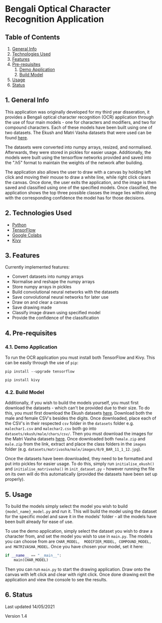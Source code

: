 # **Bengali Optical Character Recognition Application**

## Table of Contents
1. [General Info](#1-general-info)
2. [Technologies Used](#2-technologies-used)
3. [Features](#3-features)
4. [Pre-requisites](#4-pre-requisites)
   1. [Demo Application](#41-demo-application)
   2. [Build Model](#42-build-model)
5. [Usage](#5-usage)
6. [Status](#6-status)


## 1. General Info
This application was originally developed for my third year disseration, it provides a 
Bengali optical character recognition (OCR) application through the use of four main 
models - one for characters and modifiers, and two for compound characters. 
Each of these models have been built using one of two datasets. The Ekush and Matri Vasha 
datasets that were used can be found [here](https://shahariarrabby.github.io/ekush/#download).

The datasets were converted into numpy arrays, resized, and normalised. Afterwards, they 
were stored in pickles for easier usage. Additionally, the models were built using the 
tensorflow networks provided and saved into the ".h5" format to maintain the weights of the 
network after building.

The application also allows the user to draw with a canvas by holding left click and moving 
their mouse to draw a white line, while right click clears the canvas. Once done, the user
exits the application, and the image is then saved and classified using one of the specified 
models. Once classified, the application shows the top three possible classes the image lies
within along with the corresponding confidence the model has for those decisions.

## 2. Technologies Used 
* [Python](https://www.python.org/)
* [TensorFlow](https://www.tensorflow.org/)
* [Google Colabs](https://research.google.com/colaboratory)
* [Kivy](https://kivy.org/#home)

## 3. Features
Currently implemented features:
* Convert datasets into numpy arrays 
* Normalise and reshape the numpy arrays
* Store numpy arrays in pickles
* Build convolutional neural networks with the datasets
* Save convolutional neural networks for later use
* Draw on and clear a canvas
* Save drawing made
* Classify image drawn using specified model
* Provide the confidence of the classification

## 4. Pre-requisites
### 4.1. Demo Application
To run the OCR application you must install both TensorFlow and Kivy. This can be easily through
the use of `pip`:

```
pip install --upgrade tensorflow

pip install kivy
```

### 4.2. Build Model
Additionally, if you wish to build the models yourself, you must first download the datasets - 
which can't be provided due to their size. To do this, you must first download the Ekush
datasets [here](https://drive.google.com/drive/folders/16iwJuCFrHE0JGGfyuP3KSpvGu1p_SHd0). 
Download both the male and female CSV's besides the digits. Once downloaded, place each of 
the CSV's in their respected `csv` folder in the `datasets` folder e.g. `malechar1.csv` and 
`malechar2.csv` both go into `datasets/ekush/male/chars/csv/`. Then you must download the 
images for the Matri Vasha datasets 
[here](https://drive.google.com/drive/folders/1XAPVD66BzH22W33pdcEmMhGQXwtau0CK). Once downloaded
both `female.zip` and `male.zip` from the link, extract and place the class folders in the 
`images` folder (e.g. `datasets/matrivasha/male/images/0/0_BAR_11_1_12.jpg`).

Once the datasets have been downloaded, they need to be formatted and put into pickles for
easier usage. To do this, simply run `initialise_ekush()` and `initialise_matrivasha()`
in `init_dataset.py` - however running the file on its own will do this automatically (provided
the datasets have been set up properly).

## 5. Usage
To build the models simply select the model you wish to build `{model_name}_model.py` and 
run it. This will build the model using the dataset for the specific model and save it in the
models' folder - all the models have been built already for ease of use.

To use the demo application, simply select the dataset you wish to draw a character from, and set 
the model you wish to use in `main.py`. The models you can choose from are `CHAR_MODEL, 
MODIFIER_MODEL, COMPOUND_MODEL, and MATRIVASHA_MODEL`. Once you have chosen your model, set it here:

```python
if __name__ == "__main__":
    main(CHAR_MODEL)
```

Then you can run `main.py` to start the drawing application. Draw onto the canvas with left click
and clear with right click. Once done drawing exit the application and view the console to see 
the results.

## 6. Status
Last updated 14/05/2021

Version 1.4
